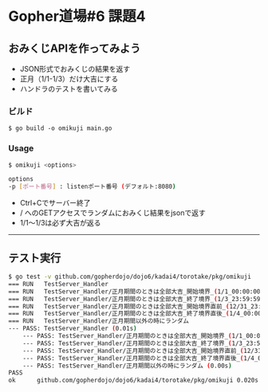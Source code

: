 # Gopher道場#6 課題4

## おみくじAPIを作ってみよう

* JSON形式でおみくじの結果を返す
* 正月（1/1-1/3）だけ大吉にする
* ハンドラのテストを書いてみる

### ビルド

```
$ go build -o omikuji main.go
```

### Usage

```sh
$ omikuji <options>

options
-p [ポート番号] : listenポート番号 (デフォルト:8080)
```

* Ctrl+Cでサーバー終了
* / へのGETアクセスでランダムにおみくじ結果をjsonで返す
* 1/1〜1/3は必ず大吉が返る

----

## テスト実行

```sh
$ go test -v github.com/gopherdojo/dojo6/kadai4/torotake/pkg/omikuji
=== RUN   TestServer_Handler
=== RUN   TestServer_Handler/正月期間のときは全部大吉_開始境界_(1/1_00:00:00)
=== RUN   TestServer_Handler/正月期間のときは全部大吉_終了境界_(1/3_23:59:59.999999999)
=== RUN   TestServer_Handler/正月期間のときは全部大吉_開始境界直前_(12/31_23:59:59.999999999)
=== RUN   TestServer_Handler/正月期間のときは全部大吉_終了境界直後_(1/4_00:00:00)
=== RUN   TestServer_Handler/正月期間以外の時にランダム
--- PASS: TestServer_Handler (0.01s)
    --- PASS: TestServer_Handler/正月期間のときは全部大吉_開始境界_(1/1_00:00:00) (0.00s)
    --- PASS: TestServer_Handler/正月期間のときは全部大吉_終了境界_(1/3_23:59:59.999999999) (0.00s)
    --- PASS: TestServer_Handler/正月期間のときは全部大吉_開始境界直前_(12/31_23:59:59.999999999) (0.00s)
    --- PASS: TestServer_Handler/正月期間のときは全部大吉_終了境界直後_(1/4_00:00:00) (0.00s)
    --- PASS: TestServer_Handler/正月期間以外の時にランダム (0.00s)
PASS
ok      github.com/gopherdojo/dojo6/kadai4/torotake/pkg/omikuji 0.020s
```

